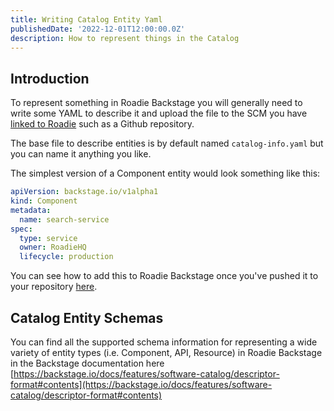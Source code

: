 ```yaml
---
title: Writing Catalog Entity Yaml
publishedDate: '2022-12-01T12:00:00.0Z'
description: How to represent things in the Catalog 
---
```


## Introduction

To represent something in Roadie Backstage you will generally need to write some YAML to describe it and upload the file to the SCM you have [linked to Roadie](/docs/getting-started/install-github-app) such as a Github repository.

The base file to describe entities is by default named `catalog-info.yaml` but you can name it anything you like. 

The simplest version of a Component entity would look something like this:

```yaml
apiVersion: backstage.io/v1alpha1
kind: Component
metadata:
  name: search-service
spec:
  type: service
  owner: RoadieHQ
  lifecycle: production
```

You can see how to add this to Roadie Backstage once you've pushed it to your repository [here](/docs/getting-started/adding-components/). 

## Catalog Entity Schemas

You can find all the supported schema information for representing a wide variety of entity types (i.e. Component, API, Resource) in Roadie Backstage in the Backstage documentation here [https://backstage.io/docs/features/software-catalog/descriptor-format#contents](https://backstage.io/docs/features/software-catalog/descriptor-format#contents)


